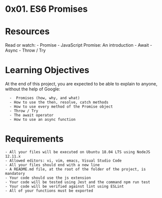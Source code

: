 # 0x01. ES6 Promises

# Resources
  Read or watch:
     - Promise
     - JavaScript Promise: An introduction
     - Await
     - Async
     - Throw / Try

# Learning Objectives
At the end of this project, you are expected to be able to explain to anyone, without the help of Google:

      -  Promises (how, why, and what)
      - How to use the then, resolve, catch methods
      - How to use every method of the Promise object
      - Throw / Try
      - The await operator
      - How to use an async function

# Requirements
    - All your files will be executed on Ubuntu 18.04 LTS using NodeJS 12.11.x
    - Allowed editors: vi, vim, emacs, Visual Studio Code
    - All your files should end with a new line
    - A README.md file, at the root of the folder of the project, is mandatory
    - Your code should use the js extension
    - Your code will be tested using Jest and the command npm run test
    - Your code will be verified against lint using ESLint
    - All of your functions must be exported

